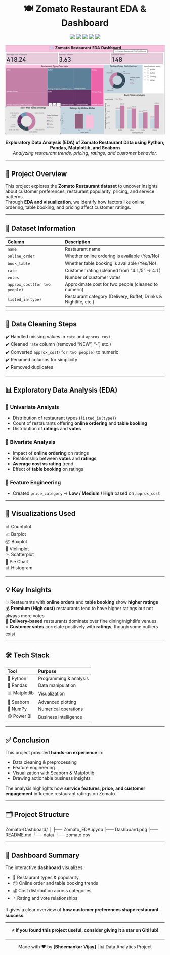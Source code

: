 <h1 align="center">🍽️ Zomato Restaurant EDA & Dashboard</h1>

<p align="center">
  <img src="https://img.shields.io/badge/Python-3.10-blue?logo=python&logoColor=white" />
  <img src="https://img.shields.io/badge/Pandas-Data%20Analysis-orange?logo=pandas&logoColor=white" />
  <img src="https://img.shields.io/badge/Seaborn-Visualization-blueviolet?logo=seaborn&logoColor=white" />
  <img src="https://img.shields.io/badge/Matplotlib-Charts-success?logo=plotly&logoColor=white" />
  <img src="https://img.shields.io/badge/EDA-Exploratory%20Data%20Analysis-brightgreen" />
</p>

<p align="center">
  <img src="Images/Dashboard.png" alt="Zomato Dashboard" width="800">
</p>


<p align="center">
  <b>Exploratory Data Analysis (EDA) of Zomato Restaurant Data using Python, Pandas, Matplotlib, and Seaborn</b><br>
  <i>Analyzing restaurant trends, pricing, ratings, and customer behavior.</i>
</p>

---


## 🧠 Project Overview
This project explores the **Zomato Restaurant dataset** to uncover insights about customer preferences, restaurant popularity, pricing, and service patterns.  
Through **EDA and visualization**, we identify how factors like online ordering, table booking, and pricing affect customer ratings.

---

## 📂 Dataset Information

| Column | Description |
|:-------|:-------------|
| `name` | Restaurant name |
| `online_order` | Whether online ordering is available (Yes/No) |
| `book_table` | Whether table booking is available (Yes/No) |
| `rate` | Customer rating (cleaned from “4.1/5” → 4.1) |
| `votes` | Number of customer votes |
| `approx_cost(for two people)` | Approximate cost for two people (cleaned to numeric) |
| `listed_in(type)` | Restaurant category (Delivery, Buffet, Drinks & Nightlife, etc.) |

---

## 🧹 Data Cleaning Steps
✔️ Handled missing values in `rate` and `approx_cost`  
✔️ Cleaned `rate` column (removed “NEW”, “-”, etc.)  
✔️ Converted `approx_cost(for two people)` to numeric  
✔️ Renamed columns for simplicity  
✔️ Removed duplicates  

---

## 📊 Exploratory Data Analysis (EDA)

### 🔸 **Univariate Analysis**
- Distribution of restaurant types (`listed_in(type)`)
- Count of restaurants offering **online ordering** and **table booking**
- Distribution of **ratings** and **votes**

### 🔹 **Bivariate Analysis**
- Impact of **online ordering** on ratings  
- Relationship between **votes** and **ratings**  
- **Average cost vs rating** trend  
- Effect of **table booking** on ratings  

### 🧩 **Feature Engineering**
- Created `price_category` → **Low / Medium / High** based on `approx_cost`

---

## 🎨 Visualizations Used
📊 Countplot  
📈 Barplot  
📦 Boxplot  
🎻 Violinplot  
📉 Scatterplot  
🥧 Pie Chart  
📊 Histogram  

---

## 💡 Key Insights

✨ Restaurants with **online orders** and **table booking** show **higher ratings**  
💰 **Premium (High cost)** restaurants tend to have higher ratings but not always more votes  
🚗 **Delivery-based** restaurants dominate over fine dining/nightlife venues  
⭐ **Customer votes** correlate positively with **ratings**, though some outliers exist  

---

## 🛠️ Tech Stack

| Tool | Purpose |
|:----|:---------|
| 🐍 Python | Programming & analysis |
| 🧮 Pandas | Data manipulation |
| 📊 Matplotlib | Visualization |
| 🎨 Seaborn | Advanced plotting |
| 🔢 NumPy | Numerical operations |
|🟡 Power BI | Business Intelligence |
---

## ✅ Conclusion

This project provided **hands-on experience** in:
- Data cleaning & preprocessing  
- Feature engineering  
- Visualization with Seaborn & Matplotlib  
- Drawing actionable business insights  

The analysis highlights how **service features, price, and customer engagement** influence restaurant ratings on Zomato.

---

## 🗂️ Project Structure
Zomato-Dashboard/
│
├── Zomato_EDA.ipynb
├── Dashboard.png
├── README.md
└── data/
└── zomato.csv


---

## 🌟 Dashboard Summary

The interactive **dashboard** visualizes:
- 🍴 Restaurant types & popularity  
- 📦 Online order and table booking trends  
- 💰 Cost distribution across categories  
- ⭐ Rating and vote relationships  

It gives a clear overview of **how customer preferences shape restaurant success**.

---

<p align="center">
  <b>⭐ If you found this project useful, consider giving it a star on GitHub!</b>
</p>

---

<p align="center">
  Made with ❤️ by <b>[Bheemankar Vijay]</b> | 📊 Data Analytics Project
</p>

